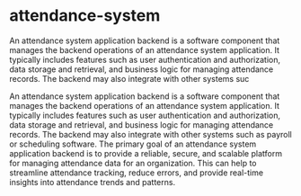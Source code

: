# attendance-system
 An attendance system application backend is a software component that manages the backend operations of an attendance system application. It typically includes features such as user authentication and authorization, data storage and retrieval, and business logic for managing attendance records. The backend may also integrate with other systems suc



An attendance system application backend is a software component that manages the backend operations of an attendance system application. It typically includes features such as user authentication and authorization, data storage and retrieval, and business logic for managing attendance records. The backend may also integrate with other systems such as payroll or scheduling software. The primary goal of an attendance system application backend is to provide a reliable, secure, and scalable platform for managing attendance data for an organization. This can help to streamline attendance tracking, reduce errors, and provide real-time insights into attendance trends and patterns.
